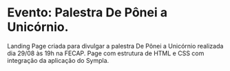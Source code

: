 # Evento: Palestra De Pônei a Unicórnio. 
Landing Page criada para divulgar a palestra De Pônei a Unicórnio realizada dia 29/08 às 19h na FECAP.
Page com estrutura de HTML e CSS com integração da aplicação do Sympla.
